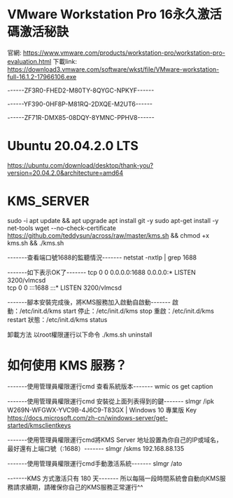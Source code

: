 
# VMware Workstation Pro 16永久激活碼激活秘訣

官網: https://www.vmware.com/products/workstation-pro/workstation-pro-evaluation.html
下載link: https://download3.vmware.com/software/wkst/file/VMware-workstation-full-16.1.2-17966106.exe

------ZF3R0-FHED2-M80TY-8QYGC-NPKYF------

------YF390-0HF8P-M81RQ-2DXQE-M2UT6------

------ZF71R-DMX85-08DQY-8YMNC-PPHV8------

# Ubuntu 20.04.2.0 LTS
https://ubuntu.com/download/desktop/thank-you?version=20.04.2.0&architecture=amd64

# KMS_SERVER
sudo -i
apt update && apt upgrade
apt install git -y
sudo apt-get install -y net-tools
wget --no-check-certificate https://github.com/teddysun/across/raw/master/kms.sh && chmod +x kms.sh && ./kms.sh

-------查看端口號1688的監聽情況-------
netstat -nxtlp | grep 1688

-------如下表示OK了-------
tcp        0      0 0.0.0.0:1688                0.0.0.0:*                   LISTEN      3200/vlmcsd         
tcp        0      0 :::1688                     :::*                        LISTEN      3200/vlmcsd

-------腳本安裝完成後，將KMS服務加入啟動自啟動-------
啟動：/etc/init.d/kms start
停止：/etc/init.d/kms stop
重啟：/etc/init.d/kms restart
狀態：/etc/init.d/kms status

卸載方法  以root權限運行以下命令
./kms.sh uninstall

# 如何使用 KMS 服務？

-------使用管理員權限運行cmd 查看系統版本-------
wmic os get caption

-------使用管理員權限運行cmd 安裝從上面列表得到的鍵-------
slmgr /ipk W269N-WFGWX-YVC9B-4J6C9-T83GX   | Windows 10 專業版 Key
https://docs.microsoft.com/zh-cn/windows-server/get-started/kmsclientkeys

-------使用管理員權限運行cmd將KMS Server 地址設置為你自己的IP或域名，最好還有上端口號（:1688）-------
slmgr /skms 192.168.88.135

-------使用管理員權限運行cmd手動激活系統-------
slmgr /ato

-------KMS 方式激活只有 180 天-------
所以每隔一段時間系統會自動向KMS服務請求續期，請確保你自己的KMS服務正常運行^^


